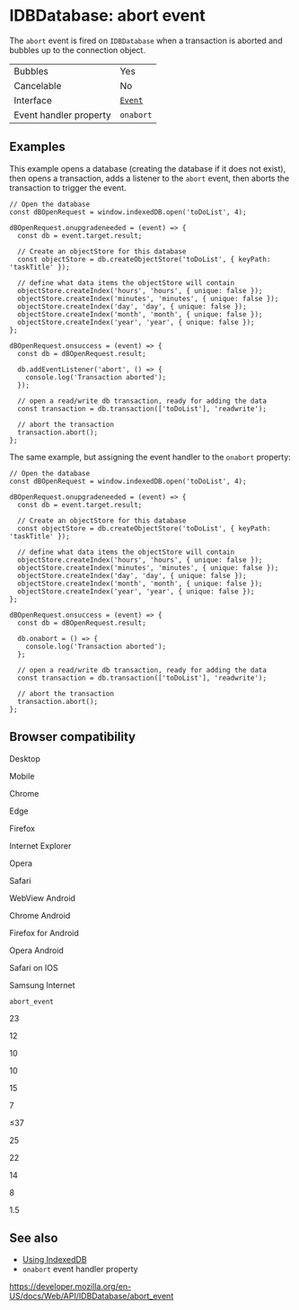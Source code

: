 # IDBDatabase: abort event

The `abort` event is fired on `IDBDatabase` when a transaction is aborted and bubbles up to the connection object.

<table><tbody><tr class="odd"><td>Bubbles</td><td>Yes</td></tr><tr class="even"><td>Cancelable</td><td>No</td></tr><tr class="odd"><td>Interface</td><td><a href="../event"><code>Event</code></a></td></tr><tr class="even"><td>Event handler property</td><td><code>onabort</code></td></tr></tbody></table>

## Examples

This example opens a database (creating the database if it does not exist), then opens a transaction, adds a listener to the `abort` event, then aborts the transaction to trigger the event.

    // Open the database
    const dBOpenRequest = window.indexedDB.open('toDoList', 4);

    dBOpenRequest.onupgradeneeded = (event) => {
      const db = event.target.result;

      // Create an objectStore for this database
      const objectStore = db.createObjectStore('toDoList', { keyPath: 'taskTitle' });

      // define what data items the objectStore will contain
      objectStore.createIndex('hours', 'hours', { unique: false });
      objectStore.createIndex('minutes', 'minutes', { unique: false });
      objectStore.createIndex('day', 'day', { unique: false });
      objectStore.createIndex('month', 'month', { unique: false });
      objectStore.createIndex('year', 'year', { unique: false });
    };

    dBOpenRequest.onsuccess = (event) => {
      const db = dBOpenRequest.result;

      db.addEventListener('abort', () => {
        console.log('Transaction aborted');
      });

      // open a read/write db transaction, ready for adding the data
      const transaction = db.transaction(['toDoList'], 'readwrite');

      // abort the transaction
      transaction.abort();
    };

The same example, but assigning the event handler to the `onabort` property:

    // Open the database
    const dBOpenRequest = window.indexedDB.open('toDoList', 4);

    dBOpenRequest.onupgradeneeded = (event) => {
      const db = event.target.result;

      // Create an objectStore for this database
      const objectStore = db.createObjectStore('toDoList', { keyPath: 'taskTitle' });

      // define what data items the objectStore will contain
      objectStore.createIndex('hours', 'hours', { unique: false });
      objectStore.createIndex('minutes', 'minutes', { unique: false });
      objectStore.createIndex('day', 'day', { unique: false });
      objectStore.createIndex('month', 'month', { unique: false });
      objectStore.createIndex('year', 'year', { unique: false });
    };

    dBOpenRequest.onsuccess = (event) => {
      const db = dBOpenRequest.result;

      db.onabort = () => {
        console.log('Transaction aborted');
      };

      // open a read/write db transaction, ready for adding the data
      const transaction = db.transaction(['toDoList'], 'readwrite');

      // abort the transaction
      transaction.abort();
    };

## Browser compatibility

Desktop

Mobile

Chrome

Edge

Firefox

Internet Explorer

Opera

Safari

WebView Android

Chrome Android

Firefox for Android

Opera Android

Safari on IOS

Samsung Internet

`abort_event`

23

12

10

10

15

7

≤37

25

22

14

8

1.5

## See also

- [Using IndexedDB](../indexeddb_api/using_indexeddb)
- `onabort` event handler property

<a href="https://developer.mozilla.org/en-US/docs/Web/API/IDBDatabase/abort_event" class="_attribution-link">https://developer.mozilla.org/en-US/docs/Web/API/IDBDatabase/abort_event</a>

